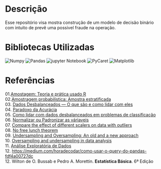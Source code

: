 # Descrição
Esse repositório visa mostra construção de um modelo de decisão binário com intuito de prevê uma possivel fraude na operação.

# Bibliotecas Utilizadas
![Numpy](https://img.shields.io/badge/Numpy-1.19.5-blue)
![Pandas](https://img.shields.io/badge/Pandas-1.4.3-up)
![jupyter Notebook](https://img.shields.io/badge/Jupyter_Notebook-6.4.12-gem)
![PyCaret](https://img.shields.io/badge/Pycaret-2.3.10-blue)
![Matplotlib](https://img.shields.io/badge/Matplotlib-5.3.2-red)

# Referências
01.[Amostagem: Teoria e prática usado R](https://amostragemcomr.github.io/livro/index.html)  
02.[Amostragem probabilística: Amostra estratificada](https://www.netquest.com/blog/br/blog/br/amostragem-probabilistica-amostra-estratificada)  
03. [Dados Desbalanceados — O que são e como lidar com eles](https://medium.com/turing-talks/dados-desbalanceados-o-que-s%C3%A3o-e-como-evit%C3%A1-los-43df4f49732b#:~:text=Dados%20Desbalanceados%20podem%20ser%20definidos,demais%20categorias%20(classes%20majorit%C3%A1rias).)   
04. [Paradoxo da Acurácia](https://medium.com/turing-talks/paradoxo-da-acur%C3%A1cia-56baa75334f2)  
05. [Como lidar com dados desbalanceados em problemas de classificação](https://medium.com/data-hackers/como-lidar-com-dados-desbalanceados-em-problemas-de-classifica%C3%A7%C3%A3o-17c4d4357ef9)  
06. [Normalizar ou Padronizar as váriaveis](https://medium.com/data-hackers/normalizar-ou-padronizar-as-vari%C3%A1veis-3b619876ccc9)  
07. [Compare the effect of different scalers on data with outliers](https://scikit-learn.org/stable/auto_examples/preprocessing/plot_all_scaling.html#sphx-glr-auto-examples-preprocessing-plot-all-scaling-py)  
08. [No free lunch theorem](https://en.wikipedia.org/wiki/No_free_lunch_theorem)  
09. [Undersampling and Oversampling: An old and a new approach](https://medium.com/analytics-vidhya/undersampling-and-oversampling-an-old-and-a-new-approach-4f984a0e8392)  
10. [Oversampling and undersampling in data analysis](https://en.wikipedia.org/wiki/Oversampling_and_undersampling_in_data_analysis)  
11. [Análise Exploratória de Dados](https://ealexbarros.medium.com/an%C3%A1lise-explorat%C3%B3ria-de-dados-salvando-dataframes-pandas-em-arquivos-csv-65f7bd643ece#:~:text=Para%20gerar%20esse%20arquivo%20precisamos,aparecer%C3%A1%20no%20menu%20a%20esquerda.)  
12. https://medium.com/horadecodar/como-usar-o-query-do-pandas-fdf4a00727dc  
12. Wilton de O. Bussab e Pedro A. Morettin. **Estatística Básica**. 6ª Edição
